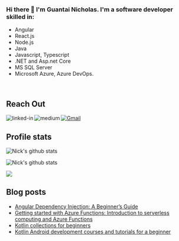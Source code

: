 ### Hi there 👋 I'm Guantai Nicholas. I'm a software developer skilled in:
- Angular
- React.js
- Node.js
- Java
- Javascript, Typescript
- .NET and Asp.net Core
- MS SQL Server
- Microsoft Azure, Azure DevOps.

<br>

## Reach Out
[<img align="left" alt="linked-in" src="https://img.shields.io/badge/linkedin-%230077B5.svg?&style=for-the-badge&logo=linkedin&logoColor=white" />](https://www.linkedin.com/in/nicholasguantai/)

[<img align="left" alt="medium" src="https://img.shields.io/badge/medium-%2312100E.svg?&style=for-the-badge&logo=medium&logoColor=white" />](https://nicholasguantai.medium.com/)

[![Gmail](https://img.shields.io/badge/Gmail-D14836?style=for-the-badge&logo=gmail&logoColor=white)](mailto:nicholasguantai528@gmail.com)
<br>

## Profile stats
![Nick's github stats](https://github-readme-stats.vercel.app/api?username=NickyGuants&show_icons=true&theme=radical&include_all_commits=true) 

![Nick's github stats](https://github-readme-stats.vercel.app/api/top-langs/?username=NickyGuants&theme=radical&layout=compact)

<img src="https://github-readme-streak-stats.herokuapp.com/?user=NickyGuants"></img>

<!-- <img align="center" alt="wakatime" src="https://wakatime.com/badge/user/dfba5cf4-312a-47b8-a74f-e95949251991.svg?&style=for-the-badge&logo=wakatime&logoColor=white" /> -->

## Blog posts
<!-- BLOG-POST-LIST:START -->
- [Angular Dependency Injection: A Beginner’s Guide](https://nicholasguantai.medium.com/angular-dependency-injection-a-beginners-guide-3712809c0e02)
- [Getting started with Azure Functions: Introduction to serverless computing and Azure Functions](https://medium.com/@nicholasguantai/getting-started-with-azure-functions-introduction-to-serverless-computing-and-azure-functions-77d28377900)
- [Kotlin collections for beginners](https://nicholasguantai.medium.com/kotlin-collections-for-beginners-b1bb91f79a52?source=rss-2b17da397be8)
- [Kotlin Android development courses and tutorials for a beginner](https://nicholasguantai.medium.com/kotlin-android-development-courses-and-tutorials-for-a-beginner-4ade55a592f1?source=rss-2b17da397be8)
<!-- BLOG-POST-LIST:END -->


